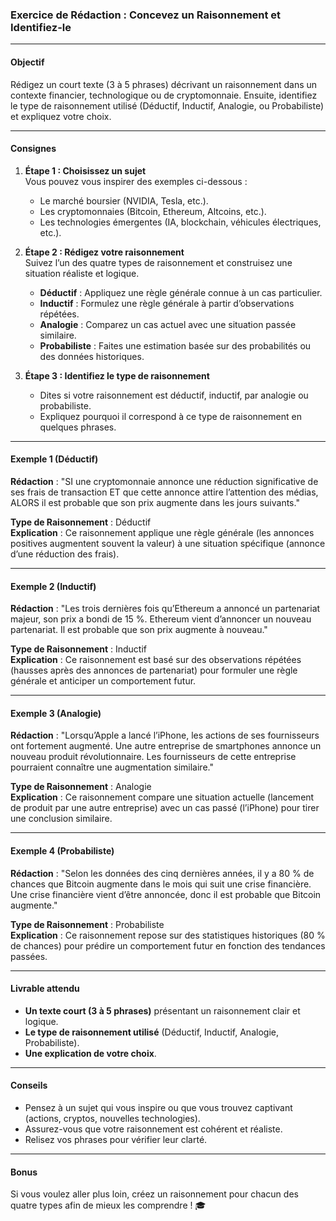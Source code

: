 ### **Exercice de Rédaction : Concevez un Raisonnement et Identifiez-le**

---

#### **Objectif**  
Rédigez un court texte (3 à 5 phrases) décrivant un raisonnement dans un contexte financier, technologique ou de cryptomonnaie. Ensuite, identifiez le type de raisonnement utilisé (Déductif, Inductif, Analogie, ou Probabiliste) et expliquez votre choix.

---

#### **Consignes**  

1. **Étape 1 : Choisissez un sujet**  
   Vous pouvez vous inspirer des exemples ci-dessous :  
   - Le marché boursier (NVIDIA, Tesla, etc.).  
   - Les cryptomonnaies (Bitcoin, Ethereum, Altcoins, etc.).  
   - Les technologies émergentes (IA, blockchain, véhicules électriques, etc.).  

2. **Étape 2 : Rédigez votre raisonnement**  
   Suivez l’un des quatre types de raisonnement et construisez une situation réaliste et logique.  
   - **Déductif** : Appliquez une règle générale connue à un cas particulier.  
   - **Inductif** : Formulez une règle générale à partir d’observations répétées.  
   - **Analogie** : Comparez un cas actuel avec une situation passée similaire.  
   - **Probabiliste** : Faites une estimation basée sur des probabilités ou des données historiques.  

3. **Étape 3 : Identifiez le type de raisonnement**  
   - Dites si votre raisonnement est déductif, inductif, par analogie ou probabiliste.  
   - Expliquez pourquoi il correspond à ce type de raisonnement en quelques phrases.  

---

#### **Exemple 1 (Déductif)**  

**Rédaction** : "SI une cryptomonnaie annonce une réduction significative de ses frais de transaction ET que cette annonce attire l’attention des médias, ALORS il est probable que son prix augmente dans les jours suivants."  

**Type de Raisonnement** : Déductif  
**Explication** : Ce raisonnement applique une règle générale (les annonces positives augmentent souvent la valeur) à une situation spécifique (annonce d’une réduction des frais).  

---

#### **Exemple 2 (Inductif)**  

**Rédaction** : "Les trois dernières fois qu’Ethereum a annoncé un partenariat majeur, son prix a bondi de 15 %. Ethereum vient d’annoncer un nouveau partenariat. Il est probable que son prix augmente à nouveau."  

**Type de Raisonnement** : Inductif  
**Explication** : Ce raisonnement est basé sur des observations répétées (hausses après des annonces de partenariat) pour formuler une règle générale et anticiper un comportement futur.  

---

#### **Exemple 3 (Analogie)**  

**Rédaction** : "Lorsqu’Apple a lancé l’iPhone, les actions de ses fournisseurs ont fortement augmenté. Une autre entreprise de smartphones annonce un nouveau produit révolutionnaire. Les fournisseurs de cette entreprise pourraient connaître une augmentation similaire."  

**Type de Raisonnement** : Analogie  
**Explication** : Ce raisonnement compare une situation actuelle (lancement de produit par une autre entreprise) avec un cas passé (l’iPhone) pour tirer une conclusion similaire.  

---

#### **Exemple 4 (Probabiliste)**  

**Rédaction** : "Selon les données des cinq dernières années, il y a 80 % de chances que Bitcoin augmente dans le mois qui suit une crise financière. Une crise financière vient d’être annoncée, donc il est probable que Bitcoin augmente."  

**Type de Raisonnement** : Probabiliste  
**Explication** : Ce raisonnement repose sur des statistiques historiques (80 % de chances) pour prédire un comportement futur en fonction des tendances passées.  

---

#### **Livrable attendu**  
- **Un texte court (3 à 5 phrases)** présentant un raisonnement clair et logique.  
- **Le type de raisonnement utilisé** (Déductif, Inductif, Analogie, Probabiliste).  
- **Une explication de votre choix**.

---

#### **Conseils**  
- Pensez à un sujet qui vous inspire ou que vous trouvez captivant (actions, cryptos, nouvelles technologies).  
- Assurez-vous que votre raisonnement est cohérent et réaliste.  
- Relisez vos phrases pour vérifier leur clarté.

---

#### **Bonus**  
Si vous voulez aller plus loin, créez un raisonnement pour chacun des quatre types afin de mieux les comprendre ! 🎓
